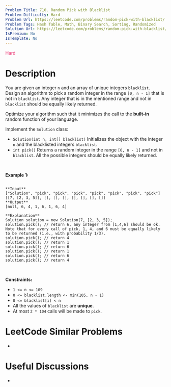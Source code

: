 ```yaml
---
Problem Title: 710. Random Pick with Blacklist
Problem Difficulty: Hard
Problem Url: https://leetcode.com/problems/random-pick-with-blacklist/
Problem Tags: Hash Table, Math, Binary Search, Sorting, Randomized
Solution Url: https://leetcode.com/problems/random-pick-with-blacklist/solution/
IsPremium: No
IsTemplate: No
---
```


<span style="color: rgb(233, 30, 99);">Hard</span>

# Description

You are given an integer `n` and an array of unique integers `blacklist`. Design an algorithm to pick a random integer in the range `[0, n - 1]` that is not in `blacklist`. Any integer that is in the mentioned range and not in `blacklist` should be equally likely returned.


Optimize your algorithm such that it minimizes the call to the **built-in** random function of your language.


Implement the `Solution` class:


* `Solution(int n, int[] blacklist)` Initializes the object with the integer `n` and the blacklisted integers `blacklist`.
* `int pick()` Returns a random integer in the range `[0, n - 1]` and not in `blacklist`. All the possible integers should be equally likely returned.


 


**Example 1:**



```

**Input**
["Solution", "pick", "pick", "pick", "pick", "pick", "pick", "pick"]
[[7, [2, 3, 5]], [], [], [], [], [], [], []]
**Output**
[null, 6, 4, 1, 6, 1, 6, 4]

**Explanation**
Solution solution = new Solution(7, [2, 3, 5]);
solution.pick(); // return 6, any integer from [1,4,6] should be ok. Note that for every call of pick, 1, 4, and 6 must be equally likely to be returned (i.e., with probability 1/3).
solution.pick(); // return 4
solution.pick(); // return 1
solution.pick(); // return 6
solution.pick(); // return 1
solution.pick(); // return 6
solution.pick(); // return 4

```

 


**Constraints:**


* `1 <= n <= 109`
* `0 <= blacklist.length <- min(105, n - 1)`
* `0 <= blacklist[i] < n`
* All the values of `blacklist` are **unique**.
* At most `2 * 104` calls will be made to `pick`.




# LeetCode Similar Problems

- []()

# Useful Discussions

- []()

